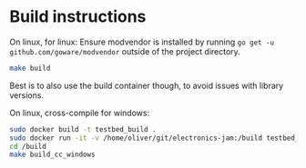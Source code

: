 # Build instructions

On linux, for linux:
Ensure modvendor is installed by running `go get -u github.com/goware/modvendor` outside of the project directory.
```sh
make build
```
Best is to also use the build container though, to avoid issues with library versions.

On linux, cross-compile for windows:
```sh
sudo docker build -t testbed_build .
sudo docker run -it -v /home/oliver/git/electronics-jam:/build testbed_build
cd /build
make build_cc_windows
```
